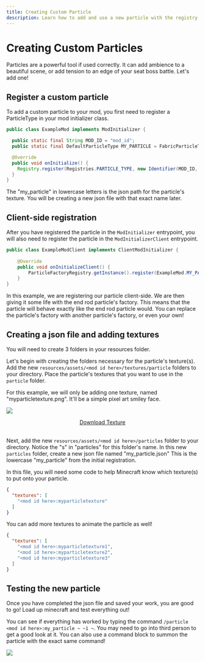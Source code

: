 ```yaml
---
title: Creating Custom Particle
description: Learn how to add and use a new particle with the registry.
---
```


# Creating Custom Particles

Particles are a powerful tool if used correctly. It can add ambience to a beautiful scene, or add tension to an edge of your seat boss battle. Let's add one!

## Register a custom particle


To add a custom particle to your mod, you first need to register a ParticleType in your mod initializer class. 

```java
public class ExampleMod implements ModInitializer {

  public static final String MOD_ID = "mod_id";
  public static final DefaultParticleType MY_PARTICLE = FabricParticleTypes.simple();

  @Override
  public void onInitialize() {
    Registry.register(Registries.PARTICLE_TYPE, new Identifier(MOD_ID, "my_particle"), MY_PARTICLE);
  }
}
```

The "my_particle" in lowercase letters is the json path for the particle's texture. You will be creating a new json file with that exact name later.

## Client-side registration

After you have registered the particle in the `ModInitializer` entrypoint, you will also need to register the particle in the `ModInitializerClient` entrypoint.

```java
public class ExampleModClient implements ClientModInitializer {
    
    @Override
    public void onInitializeClient() {
        ParticleFactoryRegistry.getInstance().register(ExampleMod.MY_PARTICLE, EndRodParticle.Factory::new);
    }
}
```

In this example, we are registering our particle client-side. We are then giving it some life with the end rod particle's factory. This means that the particle will behave exactly like the end rod particle would. You can replace the particle's factory with another particle's factory, or even your own!

## Creating a json file and adding textures

You will need to create 3 folders in your resources folder.

Let's begin with creating the folders necessary for the particle's texture(s). Add the new `resources/assets/<mod id here>/textures/particle` folders to your directory. Place the particle's textures that you want to use in the `particle` folder.

For this example, we will only be adding one texture, named "myparticletexture.png". It'll be a simple pixel art smiley face.

![](/misc/creating_particles_0.png)

<div align="center">
    <a target="_blank" href="/misc/creating_particles_0_small.png">Download Texture</a>
</div>
<br>

Next, add the new `resources/assets/<mod id here>/particles` folder to your directory. Notice the "s" in "particles" for this folder's name. In this new `particles` folder, create a new json file named "my_particle.json" This is the lowercase "my_particle" from the initial registration.

In this file, you will need some code to help Minecraft know which texture(s) to put onto your particle.

```json
{
  "textures": [
    "<mod id here>:myparticletexture"
  ]
}
```

You can add more textures to animate the particle as well!

```json
{
  "textures": [
    "<mod id here>:myparticletexture1",
    "<mod id here>:myparticletexture2",
    "<mod id here>:myparticletexture3"
  ]
}
```

## Testing the new particle

Once you have completed the json file and saved your work, you are good to go! Load up minecraft and test everything out! 

You can see if everything has worked by typing the command `/particle <mod id here>:my_particle ~ ~1 ~`. You may need to go into third person to get a good look at it. You can also use a command block to summon the particle with the exact same command!

![](/misc/creating_particles_1.png)

